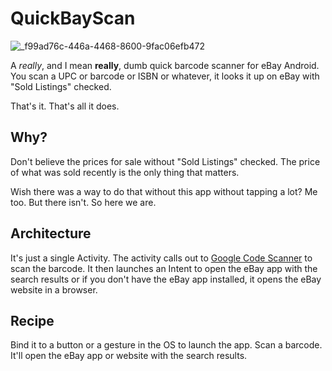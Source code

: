 # QuickBayScan

![_f99ad76c-446a-4468-8600-9fac06efb472](https://github.com/nelsonjchen/op-replay-clipper/assets/5363/1ad6b4eb-fc44-406f-b8b6-f7e75475091d)

A _really_, and I mean **really**, dumb quick barcode scanner for eBay Android. You scan a UPC or barcode or ISBN or whatever, it looks it up on eBay with "Sold Listings" checked.

That's it. That's all it does.

## Why?

Don't believe the prices for sale without "Sold Listings" checked. The price of what was sold recently is the only thing that matters.

Wish there was a way to do that without this app without tapping a lot? Me too. But there isn't. So here we are.

## Architecture

It's just a single Activity. The activity calls out to [Google Code Scanner][codescan] to scan the barcode. It then launches an Intent to open the eBay app with the search results or if you don't have the eBay app installed, it opens the eBay website in a browser.

[codescan]: https://developers.google.com/ml-kit/vision/barcode-scanning/code-scanner

## Recipe

Bind it to a button or a gesture in the OS to launch the app. Scan a barcode. It'll open the eBay app or website with the search results. 
